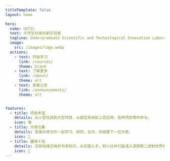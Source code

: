 ```yaml
---
titleTemplate: false
layout: home

hero:
  name: USTIL
  text: 大学生科技创新实验室
  tagline: Undergraduate Scientific and Technological Innovation Laboratory
  image:
    src: /images/logo.webp
  actions:
    - text: 开始学习
      link: /courses/
      theme: brand
    - text: 了解更多
      link: /about/
      theme: alt
    - text: 查看公告
      link: /announcements/
      theme: alt


features:
  - title: 项目丰富
    details: 从小型玩具到大型项目，从底层系统到上层应用，各种项目等你参与。
    icon: 🛠
  - title: 大佬云集
    details: 各路大佬与你一起学习、研究，也许，你就是下一位大佬。
    icon: 🙇
  - title: 趣味十足
    details: 没有枯燥乏味的书本知识，从实践入手，和小伙伴们由浅入深探索二进制世界的奥秘。
    icon: 🤩
---
```

